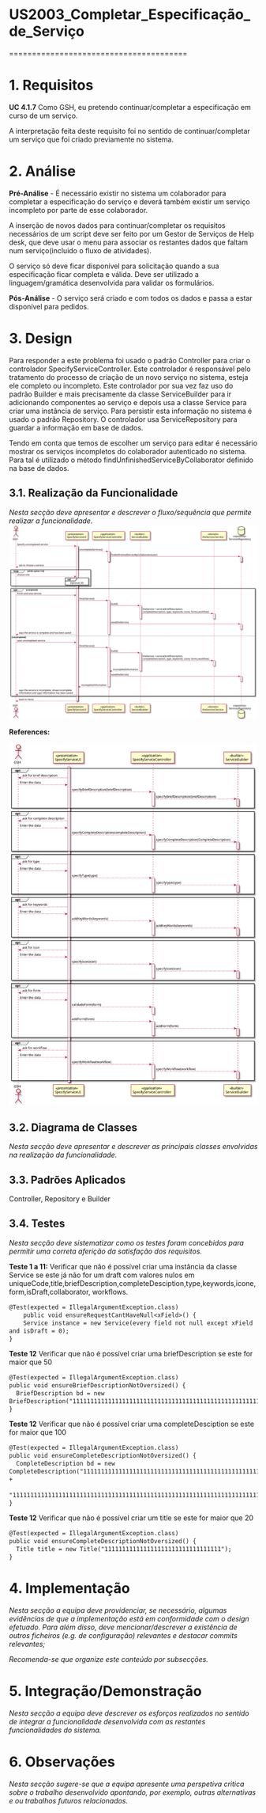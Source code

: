 # US2003_Completar_Especificação_de_Serviço
=======================================


# 1. Requisitos

**UC 4.1.7** Como GSH, eu pretendo continuar/completar a especificação em curso de um serviço.

A interpretação feita deste requisito foi no sentido de continuar/completar um serviço que foi criado previamente no sistema.

# 2. Análise
**Pré-Análise** - É necessário existir no sistema um colaborador para completar a especificação do serviço e deverá também existir um serviço incompleto por parte de esse colaborador.

A inserção de novos dados para continuar/completar os requisitos necessários de um script deve ser feito por um Gestor de Serviços de Help desk, que deve usar o menu para associar os restantes dados que faltam num serviço(incluido o fluxo de atividades).

O serviço só deve ficar disponível para solicitação quando a sua especificação ficar completa e válida. Deve ser utilizado a linguagem/gramática desenvolvida para validar os formulários.

**Pós-Análise** - O serviço será criado e com todos os dados e passa a estar disponível para pedidos.

# 3. Design

Para responder a este problema foi usado o padrão Controller para criar o controlador SpecifyServiceController. Este controlador é responsável pelo tratamento do processo de criação de un novo serviço no sistema, esteja ele completo ou incompleto. Este controlador por sua vez faz uso do padrão Builder e mais precisamente da classe ServiceBuilder para ir adicionando componentes ao serviço e depois usa a classe Service para criar uma instância de serviço. Para persistir esta informação no sistema é usado o padrão Repository. O controlador usa ServiceRepository para guardar a informação em base de dados.

Tendo em conta que temos de escolher um serviço para editar é necessário mostrar os serviços incompletos do colaborador autenticado no sistema. Para tal é utilizado o método findUnfinishedServiceByCollaborator definido na base de dados.

## 3.1. Realização da Funcionalidade

*Nesta secção deve apresentar e descrever o fluxo/sequência que permite realizar a funcionalidade.*
![UC17 SD](US2003_SD.svg)

**References:**

![UC17 SD Optional](SD_Optional.svg)
## 3.2. Diagrama de Classes

*Nesta secção deve apresentar e descrever as principais classes envolvidas na realização da funcionalidade.*

## 3.3. Padrões Aplicados

Controller, Repository e Builder

## 3.4. Testes
*Nesta secção deve sistematizar como os testes foram concebidos para permitir uma correta aferição da satisfação dos requisitos.*

**Teste 1 a 11:** Verificar que não é possível criar uma instância da classe Service se este já não for um draft com valores nulos em uniqueCode,title,briefDescription,completeDesciption,type,keywords,icone,form,isDraft,collaborator, workflows.

	@Test(expected = IllegalArgumentException.class)
		public void ensureRequestCantHaveNull<xField>() {
		Service instance = new Service(every field not null except xField and isDraft = 0);
	}

**Teste 12** Verificar que não é possível criar uma briefDescription se este for maior que 50

    @Test(expected = IllegalArgumentException.class)
    public void ensureBriefDescriptionNotOversized() {
      BriefDescription bd = new BriefDescription("11111111111111111111111111111111111111111111111111111111111111");
    }

**Teste 12** Verificar que não é possível criar uma completeDesciption se este for maior que 100

    @Test(expected = IllegalArgumentException.class)
    public void ensureCompleteDescriptionNotOversized() {
      CompleteDescription bd = new CompleteDescription("11111111111111111111111111111111111111111111111111111111111111" +
                "1111111111111111111111111111111111111111111111111111111111111111111111111111111111111111111111111111111111111111111111111111");
    }

**Teste 12** Verificar que não é possível criar um title se este for maior que 20

    @Test(expected = IllegalArgumentException.class)
    public void ensureCompleteDescriptionNotOversized() {
      Title title = new Title("111111111111111111111111111111111");
    }

# 4. Implementação

*Nesta secção a equipa deve providenciar, se necessário, algumas evidências de que a implementação está em conformidade com o design efetuado. Para além disso, deve mencionar/descrever a existência de outros ficheiros (e.g. de configuração) relevantes e destacar commits relevantes;*

*Recomenda-se que organize este conteúdo por subsecções.*

# 5. Integração/Demonstração

*Nesta secção a equipa deve descrever os esforços realizados no sentido de integrar a funcionalidade desenvolvida com as restantes funcionalidades do sistema.*

# 6. Observações

*Nesta secção sugere-se que a equipa apresente uma perspetiva critica sobre o trabalho desenvolvido apontando, por exemplo, outras alternativas e ou trabalhos futuros relacionados.*
